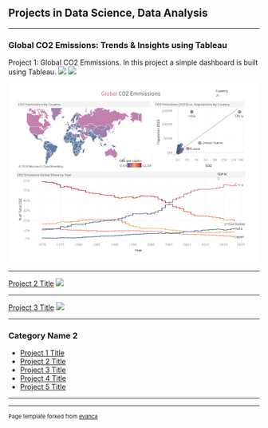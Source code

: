 ## Projects in Data Science, Data Analysis 

---

### Global CO2 Emissions: Trends & Insights using Tableau

Project 1: Global CO2 Emmissions. In this project a simple dashboard is built using Tableau.
[![](https://img.shields.io/badge/Python-white?logo=Python)](#)
[![](https://img.shields.io/badge/Tableau-white?logo=Tableau)](#)


<img src="images/global_co2.png?raw=true"/>

---
[Project 2 Title](/pdf/sample_presentation.pdf)
<img src="images/dummy_thumbnail.jpg?raw=true"/>

---
[Project 3 Title](http://example.com/)
<img src="images/dummy_thumbnail.jpg?raw=true"/>

---

### Category Name 2

- [Project 1 Title](http://example.com/)
- [Project 2 Title](http://example.com/)
- [Project 3 Title](http://example.com/)
- [Project 4 Title](http://example.com/)
- [Project 5 Title](http://example.com/)

---




---
<p style="font-size:11px">Page template forked from <a href="https://github.com/evanca/quick-portfolio">evanca</a></p>
<!-- Remove above link if you don't want to attibute -->
